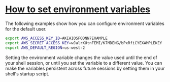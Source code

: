# **[How to set environment variables](https://docs.aws.amazon.com/cli/latest/userguide/cli-configure-envvars.html)**

The following examples show how you can configure environment variables for the default user.

```bash
export AWS_ACCESS_KEY_ID=AKIAIOSFODNN7EXAMPLE
export AWS_SECRET_ACCESS_KEY=wJalrXUtnFEMI/K7MDENG/bPxRfiCYEXAMPLEKEY
export AWS_DEFAULT_REGION=us-west-2
```

Setting the environment variable changes the value used until the end of your shell session, or until you set the variable to a different value. You can make the variables persistent across future sessions by setting them in your shell's startup script.

